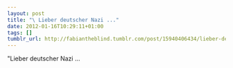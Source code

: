 ```yaml
---
layout: post
title: "\ Lieber deutscher Nazi ..."
date: 2012-01-16T10:29:11+01:00
tags: []
tumblr_url: http://fabiantheblind.tumblr.com/post/15940406434/lieber-deutscher-nazi
---
```

"Lieber deutscher Nazi ...
